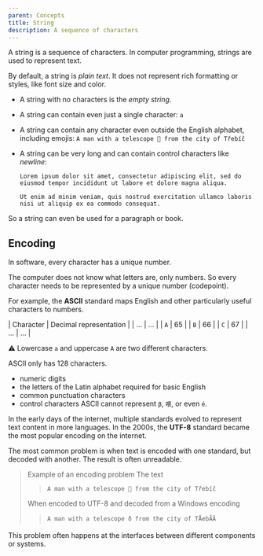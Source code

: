 ```yaml
---
parent: Concepts
title: String
description: A sequence of characters
---
```


A string is a sequence of characters.
In computer programming, strings are used to represent text.

By default, a string is _plain text_.
It does not represent rich formatting or styles, like font size and color.

- A string with no characters is the _empty string_.
- A string can contain even just a single character: `a`
- A string can contain any character even outside the English alphabet, including emojis: `A man with a telescope 🔭 from the city of Třebíč`
- A string can be very long and can contain control characters like _newline_:

   ```
   Lorem ipsum dolor sit amet, consectetur adipiscing elit, sed do eiusmod tempor incididunt ut labore et dolore magna aliqua.

   Ut enim ad minim veniam, quis nostrud exercitation ullamco laboris nisi ut aliquip ex ea commodo consequat.
   ```
So a string can even be used for a paragraph or book.

## Encoding

In software, every character has a unique number.

The computer does not know what letters are, only numbers.
So every character needs to be represented by a unique number (codepoint).

For example, the **ASCII** standard maps English and other particularly useful characters to numbers.

| Character | Decimal representation |
| ... | ... |
| `A` | 65 |
| `B` | 66 |
| `C` | 67 |
| ... | ... |

⚠️ Lowercase `a` and uppercase `A` are two different characters.

ASCII only has 128 characters.
- numeric digits
- the letters of the Latin alphabet required for basic English
- common punctuation characters
- control characters
ASCII cannot represent `β`, `喂`, or even `é`.

In the early days of the internet, multiple standards evolved to represent text content in more languages.  In the 2000s, the **UTF-8** standard became the most popular encoding on the internet.

The most common problem is when text is encoded with one standard, but decoded with another.  The result is often unreadable.

> Example of an encoding problem
> The text  
> > `A man with a telescope 🔭 from the city of Třebíč`
>
> When encoded to UTF-8 and decoded from a Windows encoding  
> > `A man with a telescope ð­ from the city of TÅebÃ­Ä`

This problem often happens at the interfaces between different components or systems.

